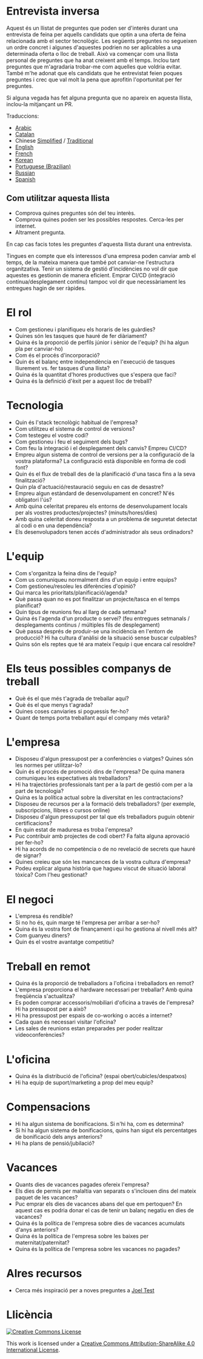 # Entrevista inversa

Aquest és un llistat de preguntes que poden ser d'interès durant una entrevista de feina per aquells candidats que optin a una oferta de feina relacionada amb el sector tecnològic.
Les següents preguntes no segueixen un ordre concret i algunes d'aquestes podrien no ser aplicables a una determinada oferta o lloc de treball.
Això va començar com una llista personal de preguntes que ha anat creixent amb el temps. Inclou tant preguntes que m'agradaria trobar-me com aquelles que voldria evitar.
També m'he adonat que els candidats que he entrevistat feien poques preguntes i crec que val molt la pena que aprofitin l'oportunitat per fer preguntes.

Si alguna vegada has fet alguna pregunta que no apareix en aquesta llista, inclou-la mitjançant un PR.

Traduccions:

- [Arabic](https://github.com/sherifsaleh/reverse-interview/blob/master/translations/ARABIC.md)
- [Catalan](https://github.com/viraptor/reverse-interview/blob/master/translations/CATALAN.md)
- Chinese [Simplified](https://github.com/yifeikong/reverse-interview-zh) / [Traditional](https://github.com/NeroCube/reverse-interview-zh-tw/blob/master/README.md)
- [English](https://github.com/viraptor/reverse-interview/blob/master/README.md)
- [French](https://github.com/viraptor/reverse-interview/blob/master/translations/FRENCH.md)
- [Korean](https://github.com/JaeYeopHan/Interview_Question_for_Beginner/blob/master/Reverse_Interview/README.md)
- [Portuguese (Brazilian)](https://github.com/viraptor/reverse-interview/blob/master/translations/pt-BR.md)
- [Russian](https://github.com/kix/reverse-interview/blob/master/README.md)
- [Spanish](https://github.com/felHR85/Entrevista-inversa/blob/master/README.md)

## Com utilitzar aquesta llista

- Comprova quines preguntes són del teu interès.
- Comprova quines poden ser les possibles respostes. Cerca-les per internet.
- Altrament pregunta.

En cap cas facis totes les preguntes d'aquesta llista durant una entrevista.

Tingues en compte que els interessos d'una empresa poden canviar amb el temps, de la mateixa manera que també pot canviar-ne l'estructura organitzativa. Tenir un sistema de gestió d'incidències no vol dir que aquestes es gestionin de manera eficient. Emprar CI/CD (integració contínua/desplegament continu) tampoc vol dir que necessàriament les entregues hagin de ser ràpides.

# El rol

- Com gestioneu i planifiqueu els horaris de les guàrdies?
- Quines són les tasques que hauré de fer diàriament?
- Quina és la proporció de perfils júnior i sènior de l'equip? (hi ha algun pla per canviar-ho)
- Com és el procés d'incorporació?
- Quin és el balanç entre independència en l'execució de tasques lliurement vs. fer tasques d'una llista?
- Quina és la quantitat d'hores productives que s'espera que faci?
- Quina és la definició d'èxit per a aquest lloc de treball?

# Tecnologia

- Quin és l'stack tecnològic habitual de l'empresa?
- Com utilitzeu el sistema de control de versions?
- Com testegeu el vostre codi?
- Com gestioneu i feu el seguiment dels bugs?
- Com feu la integració i el desplegament dels canvis? Empreu CI/CD?
- Empreu algun sistema de control de versions per a la configuració de la vostra plataforma? La configuració està disponible en forma de codi font?
- Quin és el flux de treball des de la planificació d'una tasca fins a la seva finalització?
- Quin pla d'actuació/restauració seguiu en cas de desastre?
- Empreu algun estàndard de desenvolupament en concret? N'és obligatori l'ús?
- Amb quina celeritat prepareu els entorns de desenvolupament locals per als vostres productes/projectes? (minuts/hores/dies)
- Amb quina celeritat doneu resposta a un problema de seguretat detectat al codi o en una dependència?
- Els desenvolupadors tenen accés d'administrador als seus ordinadors?  

# L'equip

- Com s'organitza la feina dins de l'equip?
- Com us comuniqueu normalment dins d'un equip i entre equips?
- Com gestioneu/resoleu les diferències d'opinió?
- Qui marca les prioritats/planificació/agenda?
- Què passa quan no es pot finalitzar un projecte/tasca en el temps planificat?
- Quin tipus de reunions feu al llarg de cada setmana?
- Quina és l'agenda d'un producte o servei? (feu entregues setmanals / desplegaments continus / múltiples fils de desplegament)
- Què passa després de produir-se una incidència en l'entorn de producció? Hi ha cultura d'anàlisi de la situació sense buscar culpables?
- Quins són els reptes que té ara mateix l'equip i que encara cal resoldre?

# Els teus possibles companys de treball

- Què és el que més t'agrada de treballar aquí?
- Què és el que menys t'agrada?
- Quines coses canviaries si poguessis fer-ho?
- Quant de temps porta treballant aquí el company més vetarà?

# L'empresa

- Disposeu d'algun pressupost per a conferències o viatges? Quines són les normes per utilitzar-lo?
- Quin és el procés de promoció dins de l'empresa? De quina manera comuniqueu les expectatives als treballadors?
- Hi ha trajectòries professionals tant per a la part de gestió com per a la part de tecnologia?
- Quina es la política actual sobre la diversitat en les contractacions?
- Disposeu de recursos per a la formació dels treballadors? (per exemple, subscripcions, llibres o cursos online)
- Disposeu d'algun pressupost per tal que els treballadors puguin obtenir certificacions?
- En quin estat de maduresa es troba l'empresa?
- Puc contribuir amb projectes de codi obert? Fa falta alguna aprovació per fer-ho?
- Hi ha acords de no competència o de no revelació de secrets que hauré de signar?
- Quines creieu que són les mancances de la vostra cultura d'empresa?
- Podeu explicar alguna història que hagueu viscut de situació laboral tòxica? Com l'heu gestionat?

# El negoci

- L'empresa és rendible?
- Si no ho és, quin marge té l'empresa per arribar a ser-ho?
- Quina és la vostra font de finançament i qui ho gestiona al nivell més alt?
- Com guanyeu diners?
- Quin és el vostre avantatge competitiu?

# Treball en remot

- Quina és la proporció de treballadors a l'oficina i treballadors en remot?
- L'empresa proporciona el hardware necessari per treballar? Amb quina freqüència s'actualitza?
- Es poden comprar accessoris/mobiliari d'oficina a través de l'empresa? Hi ha pressupost per a això?
- Hi ha pressupost per espais de co-working o accés a internet?
- Cada quan és necessari visitar l'oficina?
- Les sales de reunions estan preparades per poder realitzar videoconferències?

# L'oficina

- Quina és la distribució de l'oficina? (espai obert/cubicles/despatxos)
- Hi ha equip de suport/marketing a prop del meu equip?

# Compensacions

- Hi ha algun sistema de bonificacions. Si n'hi ha, com es determina?
- Si hi ha algun sistema de bonificacions, quins han sigut els percentatges de bonificació dels anys anteriors?
- Hi ha plans de pensió/jubilació?

# Vacances

- Quants dies de vacances pagades ofereix l'empresa?
- Els dies de permís per malaltia van separats o s'inclouen dins del mateix paquet de les vacances?
- Puc emprar els dies de vacances abans del que em pertoquen? En aquest cas es podria donar el cas de tenir un balanç negatiu en dies de vacances?
- Quina és la política de l'empresa sobre dies de vacances acumulats d'anys anteriors?
- Quina és la política de l'empresa sobre les baixes per maternitat/paternitat?
- Quina és la política de l'empresa sobre les vacances no pagades?

# Alres recursos

- Cerca més inspiració per a noves preguntes a [Joel Test](https://www.joelonsoftware.com/2000/08/09/the-joel-test-12-steps-to-better-code/)

# Llicència

[![Creative Commons License](https://i.creativecommons.org/l/by-sa/4.0/88x31.png)](https://creativecommons.org/licenses/by-sa/4.0/)

This work is licensed under a [Creative Commons Attribution-ShareAlike 4.0 International License](https://creativecommons.org/licenses/by-sa/4.0/).
